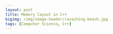 ```yaml
---
layout: post
title: Memory layout in C++
bigimg: /img/image-header/ravashing-beach.jpg
tags: [Computer Science, C++]
---
```


